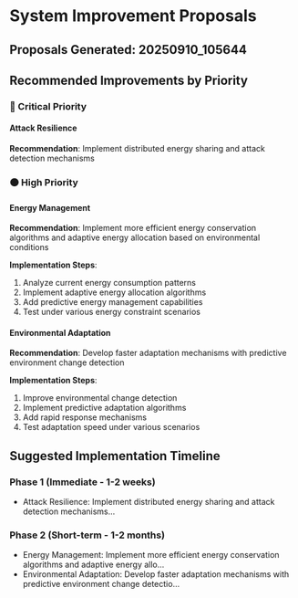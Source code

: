 # System Improvement Proposals
## Proposals Generated: 20250910_105644

## Recommended Improvements by Priority

### 🔴 Critical Priority

#### Attack Resilience
**Recommendation**: Implement distributed energy sharing and attack detection mechanisms


### 🟠 High Priority

#### Energy Management
**Recommendation**: Implement more efficient energy conservation algorithms and adaptive energy allocation based on environmental conditions

**Implementation Steps**:
1. Analyze current energy consumption patterns
2. Implement adaptive energy allocation algorithms
3. Add predictive energy management capabilities
4. Test under various energy constraint scenarios

#### Environmental Adaptation
**Recommendation**: Develop faster adaptation mechanisms with predictive environment change detection

**Implementation Steps**:
1. Improve environmental change detection
2. Implement predictive adaptation algorithms
3. Add rapid response mechanisms
4. Test adaptation speed under various scenarios

## Suggested Implementation Timeline

### Phase 1 (Immediate - 1-2 weeks)
- Attack Resilience: Implement distributed energy sharing and attack detection mechanisms...

### Phase 2 (Short-term - 1-2 months)
- Energy Management: Implement more efficient energy conservation algorithms and adaptive energy allo...
- Environmental Adaptation: Develop faster adaptation mechanisms with predictive environment change detectio...
